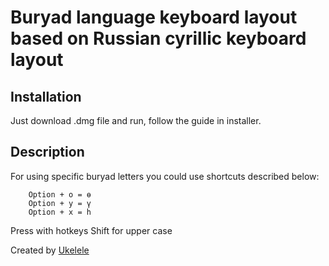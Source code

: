 # Buryad language keyboard layout based on Russian cyrillic keyboard layout

## Installation

Just download .dmg file and run, follow the guide in installer.

## Description

For using specific buryad letters you could use shortcuts described below:

        Option + о = ө
        Option + у = ү
        Option + х = h

Press with hotkeys Shift for upper case

Created by [Ukelele](https://software.sil.org/ukelele/)
